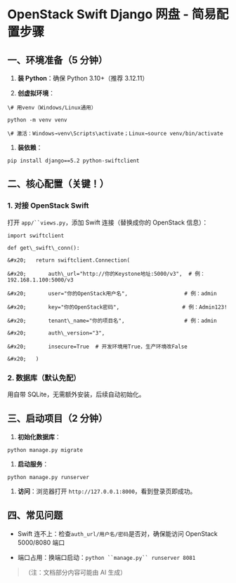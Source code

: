 
# OpenStack Swift Django 网盘 - 简易配置步骤
## 一、环境准备（5 分钟）
1. **装 Python**：确保 Python 3.10+（推荐 3.12.11）

2. **创虚拟环境**：
```
\# 用venv（Windows/Linux通用）

python -m venv venv

\# 激活：Windows→venv\Scripts\activate；Linux→source venv/bin/activate
```
1. **装依赖**：

```
pip install django==5.2 python-swiftclient
```
## 二、核心配置（关键！）

### 1. 对接 OpenStack Swift

打开 `app/``views.py`，添加 Swift 连接（替换成你的 OpenStack 信息）：

```
import swiftclient

def get\_swift\_conn():

&#x20;   return swiftclient.Connection(

&#x20;       auth\_url="http://你的Keystone地址:5000/v3",  # 例：192.168.1.100:5000/v3

&#x20;       user="你的OpenStack用户名",                  # 例：admin

&#x20;       key="你的OpenStack密码",                    # 例：Admin123!

&#x20;       tenant\_name="你的项目名",                   # 例：admin

&#x20;       auth\_version="3",

&#x20;       insecure=True  # 开发环境用True，生产环境改False

&#x20;   )
```

### 2. 数据库（默认免配）

用自带 SQLite，无需额外安装，后续自动初始化。

## 三、启动项目（2 分钟）

1. **初始化数据库**：

```
python manage.py migrate
```

1. **启动服务**：

```
python manage.py runserver
```

1. **访问**：浏览器打开 `http://127.0.0.1:8000`，看到登录页即成功。

## 四、常见问题

* Swift 连不上：检查`auth_url/用户名/密码`是否对，确保能访问 OpenStack 5000/8080 端口

* 端口占用：换端口启动：`python ``manage.py`` runserver 8081`

> （注：文档部分内容可能由 AI 生成）
